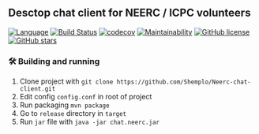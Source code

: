 ## Desctop chat client for NEERC / ICPC volunteers

[![Language](https://img.shields.io/badge/language-java-red.svg)](https://github.com/Shemplo/Neerc-chat-client/blob/master/)
[![Build Status](https://travis-ci.com/Shemplo/Neerc-chat-client.svg?branch=master)](https://travis-ci.com/Shemplo/Neerc-chat-client)
[![codecov](https://codecov.io/gh/Shemplo/Neerc-chat-client/branch/master/graph/badge.svg)](https://codecov.io/gh/Shemplo/Neerc-chat-client)
[![Maintainability](https://api.codeclimate.com/v1/badges/62281b7ca24a0daa1720/maintainability)](https://codeclimate.com/github/Shemplo/Neerc-chat-client/maintainability)
[![GitHub license](https://img.shields.io/github/license/Shemplo/Neerc-chat-client.svg)](https://github.com/Shemplo/Neerc-chat-client/blob/master/LICENSE)
[![GitHub stars](https://img.shields.io/github/stars/Shemplo/Neerc-chat-client.svg)](https://github.com/Shemplo/Neerc-chat-client/stargazers)

### :hammer_and_wrench: Building and running

1. Clone project with `git clone https://github.com/Shemplo/Neerc-chat-client.git`
2. Edit config `config.conf` in root of project
3. Run packaging `mvn package`
4. Go to `release` directory in  `target`
5. Run `jar` file with `java -jar chat.neerc.jar`
